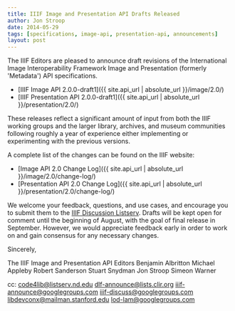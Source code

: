 ```yaml
---
title: IIIF Image and Presentation API Drafts Released
author: Jon Stroop
date: 2014-05-29
tags: [specifications, image-api, presentation-api, announcements]
layout: post
---
```


The IIIF Editors are pleased to announce draft revisions of the International Image Interoperability Framework Image and Presentation (formerly 'Metadata') API specifications.

 * [IIIF Image API 2.0.0-draft1]({{ site.api_url | absolute_url }}/image/2.0/)
 * [IIIF Presentation API 2.0.0-draft1]({{ site.api_url | absolute_url }}/presentation/2.0/)

These releases reflect a significant amount of input from both the IIIF working groups and the larger library, archives, and museum communities following roughly a year of experience either implementing or experimenting with the previous versions.

A complete list of the changes can be found on the IIIF website:

 * [Image API 2.0 Change Log]({{ site.api_url | absolute_url }}/image/2.0/change-log/)
 * [Presentation API 2.0 Change Log]({{ site.api_url | absolute_url }}/presentation/2.0/change-log/)

We welcome your feedback, questions, and use cases, and encourage you to submit them to the [IIIF Discussion Listserv](mailto:iiif-discuss@googlegroups.com). Drafts will be kept open for comment until the beginning of August, with the goal of final release in September. However, we would appreciate feedback early in order to work on and gain consensus for any necessary changes.

Sincerely,

The IIIF Image and Presentation API Editors
Benjamin Albritton
Michael Appleby
Robert Sanderson
Stuart Snydman
Jon Stroop
Simeon Warner

cc:
code4lib@listserv.nd.edu
dlf-announce@lists.clir.org
iiif-announce@googlegroups.com
iiif-discuss@googlegroups.com
libdevconx@mailman.stanford.edu
lod-lam@googlegroups.com
